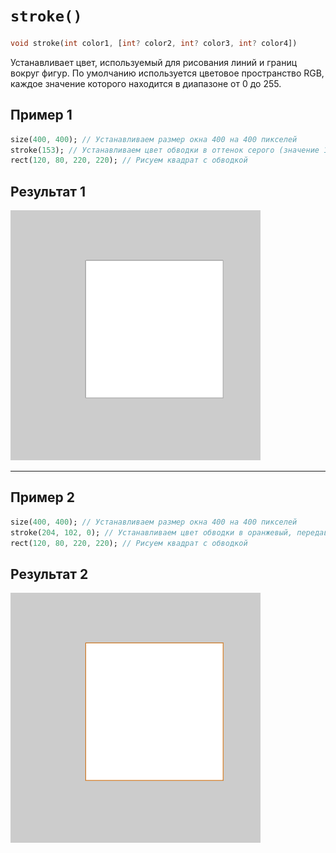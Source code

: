# `stroke()`

```dart
void stroke(int color1, [int? color2, int? color3, int? color4])
```
Устанавливает цвет, используемый для рисования линий и границ вокруг фигур. По умолчанию используется цветовое пространство RGB, каждое значение которого находится в диапазоне от 0 до 255.

## Пример 1

```dart
size(400, 400); // Устанавливаем размер окна 400 на 400 пикселей
stroke(153); // Устанавливаем цвет обводки в оттенок серого (значение 153)
rect(120, 80, 220, 220); // Рисуем квадрат с обводкой
```

## Результат 1

<img src="/_images/stroke_1.png" width="400" height="400" />

<hr>

## Пример 2

```dart
size(400, 400); // Устанавливаем размер окна 400 на 400 пикселей
stroke(204, 102, 0); // Устанавливаем цвет обводки в оранжевый, передавая RGB-значения
rect(120, 80, 220, 220); // Рисуем квадрат с обводкой
```

## Результат 2

<img src="/_images/stroke_2.png" width="400" height="400" />
